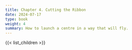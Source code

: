 ```yaml
---
title: Chapter 4. Cutting the Ribbon
date: 2024-07-17
type: book
weight: 4
summary: How to launch a centre in a way that will fly.
---
```


{{< list_children >}}
